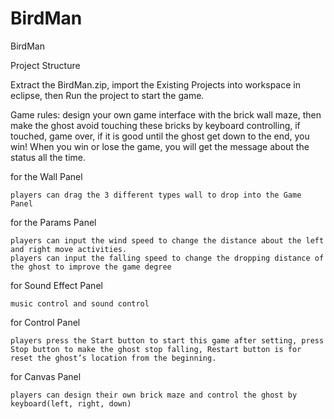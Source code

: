 # BirdMan
BirdMan

Project Structure



Extract the BirdMan.zip, import the Existing Projects into workspace in eclipse, then Run the project to start the game.

Game rules: design your own game interface with the brick wall maze, then make the ghost avoid touching these bricks by keyboard controlling, if touched, game over, if it is good until the ghost get down to the end, you win!
When you win or lose the game, you will get the message about the status all the time.


for the Wall Panel

	players can drag the 3 different types wall to drop into the Game Panel

for the Params Panel

	players can input the wind speed to change the distance about the left and right move activities.
	players can input the falling speed to change the dropping distance of the ghost to improve the game degree

for Sound Effect Panel

	music control and sound control

for Control Panel

	players press the Start button to start this game after setting, press Stop button to make the ghost stop falling, Restart button is for reset the ghost’s location from the beginning.

for Canvas Panel

	players can design their own brick maze and control the ghost by keyboard(left, right, down)

